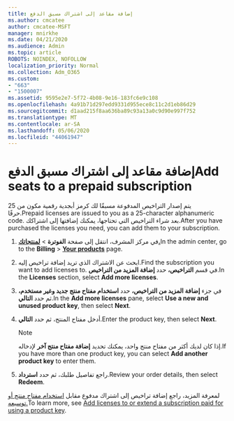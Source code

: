```yaml
---
title: إضافة مقاعد إلى اشتراك مسبق الدفع
ms.author: cmcatee
author: cmcatee-MSFT
manager: mnirkhe
ms.date: 04/21/2020
ms.audience: Admin
ms.topic: article
ROBOTS: NOINDEX, NOFOLLOW
localization_priority: Normal
ms.collection: Adm_O365
ms.custom:
- "663"
- "1500007"
ms.assetid: 9595e2e7-5f72-4b08-9e16-183fc6e9c108
ms.openlocfilehash: 4a91b71d297edd9331d955ece8c11c2d1eb86d29
ms.sourcegitcommit: d1aad215f8aa636ba89c93a13a0c9d90e997f752
ms.translationtype: MT
ms.contentlocale: ar-SA
ms.lasthandoff: 05/06/2020
ms.locfileid: "44061947"
---
```

# <a name="add-seats-to-a-prepaid-subscription"></a><span data-ttu-id="807a8-102">إضافة مقاعد إلى اشتراك مسبق الدفع</span><span class="sxs-lookup"><span data-stu-id="807a8-102">Add seats to a prepaid subscription</span></span>

<span data-ttu-id="807a8-103">يتم إصدار التراخيص المدفوعة مسبقًا لك كرمز أبجدية رقمية مكون من 25 حرفًا.</span><span class="sxs-lookup"><span data-stu-id="807a8-103">Prepaid licenses are issued to you as a 25-character alphanumeric code.</span></span> <span data-ttu-id="807a8-104">بعد شراء التراخيص التي تحتاجها، يمكنك إضافتها إلى اشتراكك.</span><span class="sxs-lookup"><span data-stu-id="807a8-104">After you have purchased the licenses you need, you can add them to your subscription.</span></span> 

1. <span data-ttu-id="807a8-105">في مركز المشرف، انتقل إلى صفحة **الفوترة** > **[لمنتجاتك.](https://go.microsoft.com/fwlink/p/?linkid=842054)**</span><span class="sxs-lookup"><span data-stu-id="807a8-105">In the admin center, go to the **Billing** > **[Your products](https://go.microsoft.com/fwlink/p/?linkid=842054)** page.</span></span>

2. <span data-ttu-id="807a8-106">ابحث عن الاشتراك الذي تريد إضافة تراخيص إليه.</span><span class="sxs-lookup"><span data-stu-id="807a8-106">Find the subscription you want to add licenses to.</span></span> <span data-ttu-id="807a8-107">في قسم **التراخيص،** حدد **إضافة المزيد من التراخيص**.</span><span class="sxs-lookup"><span data-stu-id="807a8-107">In the **Licenses** section, select **Add more licenses**.</span></span>

3. <span data-ttu-id="807a8-108">في جزء **إضافة المزيد من التراخيص،** حدد **استخدام مفتاح منتج جديد وغير مستخدم،** ثم حدد **التالي**.</span><span class="sxs-lookup"><span data-stu-id="807a8-108">In the **Add more licenses** pane, select **Use a new and unused product key**, then select **Next**.</span></span>

4. <span data-ttu-id="807a8-109">أدخل مفتاح المنتج، ثم حدد **التالي**.</span><span class="sxs-lookup"><span data-stu-id="807a8-109">Enter the product key, then select **Next**.</span></span>

    > [!NOTE]
    > <span data-ttu-id="807a8-110">إذا كان لديك أكثر من مفتاح منتج واحد، يمكنك تحديد **إضافة مفتاح منتج آخر** لإدخاله.</span><span class="sxs-lookup"><span data-stu-id="807a8-110">If you have more than one product key, you can select **Add another product key** to enter them.</span></span>

5. <span data-ttu-id="807a8-111">راجع تفاصيل طلبك، ثم حدد **استرداد**.</span><span class="sxs-lookup"><span data-stu-id="807a8-111">Review your order details, then select **Redeem**.</span></span>

<span data-ttu-id="807a8-112">لمعرفة المزيد، راجع إضافة تراخيص إلى اشتراك مدفوع مقابل [استخدام مفتاح منتج أو توسيعه.](https://docs.microsoft.com/office365/admin/misc/add-licenses-using-product-key)</span><span class="sxs-lookup"><span data-stu-id="807a8-112">To learn more, see [Add licenses to or extend a subscription paid for using a product key](https://docs.microsoft.com/office365/admin/misc/add-licenses-using-product-key).</span></span>